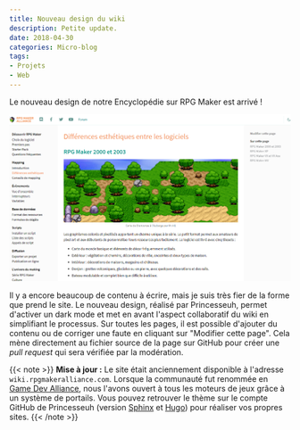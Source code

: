 ```yaml
---
title: Nouveau design du wiki
description: Petite update.
date: 2018-04-30
categories: Micro-blog
tags:
- Projets
- Web
---
```


Le nouveau design de notre Encyclopédie sur RPG Maker est arrivé !

![](1.png)

Il y a encore beaucoup de contenu à écrire, mais je suis très fier de la forme que prend le site. Le nouveau design, réalisé par Princesseuh, permet d'activer un dark mode et met en avant l'aspect collaboratif du wiki en simplifiant le processus. Sur toutes les pages, il est possible d'ajouter du contenu ou de corriger une faute en cliquant sur "Modifier cette page". Cela mène directement au fichier source de la page sur GitHub pour créer une *pull request* qui sera vérifiée par la modération.

{{< note >}}
**Mise à jour :** Le site était anciennement disponible à l'adresse `wiki.rpgmakeralliance.com`. Lorsque la communauté fut renommée en [Game Dev Alliance](https://gamedevalliance.fr/), nous l'avons ouvert à tous les moteurs de jeux grâce à un système de portails. Vous pouvez retrouver le thème sur le compte GitHub de Princesseuh (version [Sphinx](https://github.com/Princesseuh/sphinx-royal-theme) et [Hugo](https://github.com/Princesseuh/hugo-royal-theme)) pour réaliser vos propres sites.
{{< /note >}}
